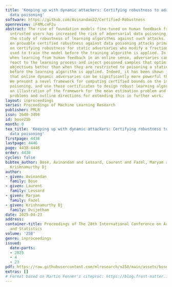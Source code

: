 ```yaml
---
title: 'Keeping up with dynamic attackers: Certifying robustness to adaptive online
  data poisoning'
software: https://github.com/Avinandan22/Certified-Robustness
openreview: iF4MLcnF2u
abstract: The rise of foundation models fine-tuned on human feedback from potentially
  untrusted users has increased the risk of adversarial data poisoning, necessitating
  the study of robustness of learning algorithms against such attacks. Existing research
  on provable certified robustness against data poisoning attacks primarily focuses
  on certifying robustness for static adversaries who modify a fraction of the dataset
  used to train the model before the training algorithm is applied. In practice, particularly
  when learning from human feedback in an online sense, adversaries can observe and
  react to the learning process and inject poisoned samples that optimize adversarial
  objectives better than when they are restricted to poisoning a static dataset once,
  before the learning algorithm is applied. Indeed, it has been shown in prior work
  that online dynamic adversaries can be significantly more powerful than static ones.
  We present a novel framework for computing certified bounds on the impact of dynamic
  poisoning, and use these certificates to design robust learning algorithms. We give
  an illustration of the framework for the mean estimation problem and binary classification
  problems and outline directions for extending this in further work.
layout: inproceedings
series: Proceedings of Machine Learning Research
publisher: PMLR
issn: 2640-3498
id: bose25b
month: 0
tex_title: 'Keeping up with dynamic attackers: Certifying robustness to adaptive online
  data poisoning'
firstpage: 4438
lastpage: 4446
page: 4438-4446
order: 4438
cycles: false
bibtex_author: Bose, Avinandan and Lessard, Laurent and Fazel, Maryam and Dvijotham,
  Krishnamurthy Dj
author:
- given: Avinandan
  family: Bose
- given: Laurent
  family: Lessard
- given: Maryam
  family: Fazel
- given: Krishnamurthy Dj
  family: Dvijotham
date: 2025-04-23
address:
container-title: Proceedings of The 28th International Conference on Artificial Intelligence
  and Statistics
volume: '258'
genre: inproceedings
issued:
  date-parts:
  - 2025
  - 4
  - 23
pdf: https://raw.githubusercontent.com/mlresearch/v258/main/assets/bose25b/bose25b.pdf
extras: []
# Format based on Martin Fenner's citeproc: https://blog.front-matter.io/posts/citeproc-yaml-for-bibliographies/
---
```

